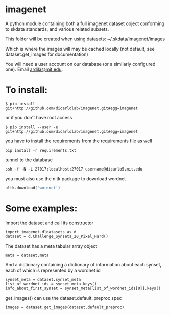 imagenet
========

A python module containing both a full
imagenet dataset object conforming to skdata standards, and various related subsets.

This folder will be created when using datasets:
~/.skdata/imagenet/images

Which is where the images will may be cached locally (not default, see dataset.get_images for documentation)

You will need a user account on our database (or a similarly configured one). Email ardila@mit.edu.


To install:
===============

```
$ pip install git+http://github.com/dicarlolab/imagenet.git#egg=imagenet
```

or if you don't have root access

```
$ pip install --user -e git+http://github.com/dicarlolab/imagenet.git#egg=imagenet
```
you have to install the requirements from the requirements file as well

```
pip install -r requirements.txt
```

tunnel to the database

```
ssh -f -N -L 27017:localhost:27017 username@dicarlo5.mit.edu
```

you must also use the nltk package to download wordnet

``` python
nltk.download('wordnet')
```

Some examples:
=====================

Import the dataset and call its constructor


```
import imagenet.dldatasets as d
dataset = d.Challenge_Synsets_20_Pixel_Hard()
```


The dataset has a meta tabular array object

```
meta = dataset.meta
```

And a dictionary containing a dictionary of information about each synset, each of which is represented by a wordnet id

```
synset_meta = dataset.synset_meta
list_of_wordnet_ids = synset_meta.keys()
info_about_first_synset = synset_meta[list_of_wordnet_ids[0]].keys()
```

get_images() can use the dataset.default_preproc spec

```
images = dataset.get_images(dataset.default_preproc)
```






